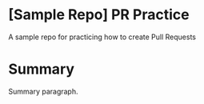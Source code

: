 # [Sample Repo] PR Practice
A sample repo for practicing how to create Pull Requests

# Summary
Summary paragraph.